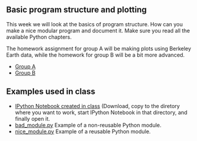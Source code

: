 ## Basic program structure and plotting
This week we will look at the basics of program structure. How can you make
a nice modular program and document it. Make sure you read all the available
Python chapters.

The homework assignment for group A will be making plots using Berkeley Earth
data, while the homework for group B will be a bit more advanced.

* [Group A](assignment-week-4-group-a.pdf)
* [Group B](assignment-week-4-group-b.pdf)


## Examples used in class

* [IPython Notebook created in class](examples-week-4.ipynb) (Download, copy
  to the diretory where you want to work, start IPython Notebook in that 
  directory, and finally open it.
* [bad_module.py](bad_module.py) Example of a non-reusable Python module.
* [nice_module.py](nice_module.py) Example of a reusable Python module.
